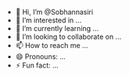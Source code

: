 - 👋 Hi, I’m @Sobhannasiri
- 👀 I’m interested in ...
- 🌱 I’m currently learning ...
- 💞️ I’m looking to collaborate on ...
- 📫 How to reach me ...
- 😄 Pronouns: ...
- ⚡ Fun fact: ...

<!---
Sobhannasiri/Sobhannasiri is a ✨ special ✨ repository because its `README.md` (this file) appears on your GitHub profile.
You can click the Preview link to take a look at your changes.
--->
